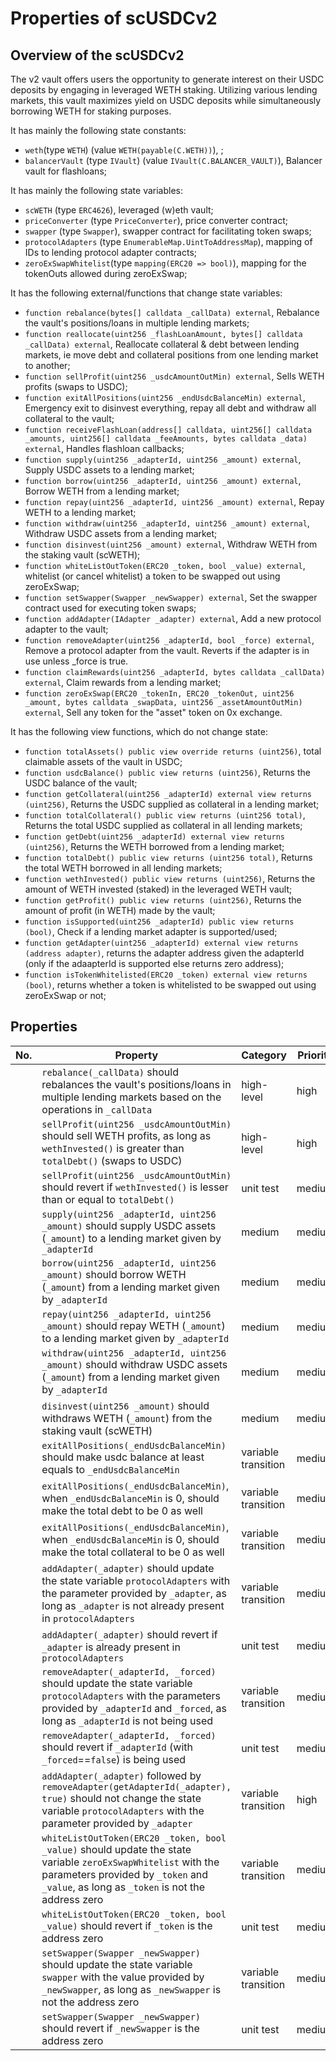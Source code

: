 # Properties of scUSDCv2

## Overview of the scUSDCv2

The v2 vault offers users the opportunity to generate interest on their USDC deposits by engaging in leveraged WETH staking. Utilizing various lending markets, this vault maximizes yield on USDC deposits while simultaneously borrowing WETH for staking purposes.

It has mainly the following state constants:
* `weth`(type `WETH`) (value `WETH(payable(C.WETH))`), ;
* `balancerVault` (type `IVault`) (value `IVault(C.BALANCER_VAULT)`), Balancer vault for flashloans;

It has mainly the following state variables:
* `scWETH` (type `ERC4626`), leveraged (w)eth vault;
* `priceConverter` (type `PriceConverter`), price converter contract;
* `swapper` (type `Swapper`), swapper contract for facilitating token swaps;
* `protocolAdapters` (type `EnumerableMap.UintToAddressMap`), mapping of IDs to lending protocol adapter contracts;
* `zeroExSwapWhitelist`(type `mapping(ERC20 => bool)`), mapping for the tokenOuts allowed during zeroExSwap;

It has the following external/functions that change state variables:
* `function rebalance(bytes[] calldata _callData) external`, Rebalance the vault's positions/loans in multiple lending markets;
* `function reallocate(uint256 _flashLoanAmount, bytes[] calldata _callData) external`, Reallocate collateral & debt between lending markets, ie move debt and collateral positions from one lending market to another;
* `function sellProfit(uint256 _usdcAmountOutMin) external`, Sells WETH profits (swaps to USDC);
* `function exitAllPositions(uint256 _endUsdcBalanceMin) external`, Emergency exit to disinvest everything, repay all debt and withdraw all collateral to the vault;
* `function receiveFlashLoan(address[] calldata, uint256[] calldata _amounts, uint256[] calldata _feeAmounts, bytes calldata _data) external`, Handles flashloan callbacks;
* `function supply(uint256 _adapterId, uint256 _amount) external`, Supply USDC assets to a lending market;
* `function borrow(uint256 _adapterId, uint256 _amount) external`, Borrow WETH from a lending market;
* `function repay(uint256 _adapterId, uint256 _amount) external`, Repay WETH to a lending market;
* `function withdraw(uint256 _adapterId, uint256 _amount) external`, Withdraw USDC assets from a lending market;
* `function disinvest(uint256 _amount) external`, Withdraw WETH from the staking vault (scWETH);
* `function whiteListOutToken(ERC20 _token, bool _value) external`, whitelist (or cancel whitelist) a token to be swapped out using zeroExSwap;
* `function setSwapper(Swapper _newSwapper) external`, Set the swapper contract used for executing token swaps;
* `function addAdapter(IAdapter _adapter) external`, Add a new protocol adapter to the vault;
* `function removeAdapter(uint256 _adapterId, bool _force) external`, Remove a protocol adapter from the vault. Reverts if the adapter is in use unless _force is true.
* `function claimRewards(uint256 _adapterId, bytes calldata _callData) external`, Claim rewards from a lending market;
* `function zeroExSwap(ERC20 _tokenIn, ERC20 _tokenOut, uint256 _amount, bytes calldata _swapData, uint256 _assetAmountOutMin) external`, Sell any token for the "asset" token on 0x exchange.


It has the following view functions, which do not change state:
* `function totalAssets() public view override returns (uint256)`, total claimable assets of the vault in USDC;
* `function usdcBalance() public view returns (uint256)`, Returns the USDC balance of the vault;
* `function getCollateral(uint256 _adapterId) external view returns (uint256)`, Returns the USDC supplied as collateral in a lending market;
* `function totalCollateral() public view returns (uint256 total)`, Returns the total USDC supplied as collateral in all lending markets;
* `function getDebt(uint256 _adapterId) external view returns (uint256)`, Returns the WETH borrowed from a lending market;
* `function totalDebt() public view returns (uint256 total)`, Returns the total WETH borrowed in all lending markets;
* `function wethInvested() public view returns (uint256)`, Returns the amount of WETH invested (staked) in the leveraged WETH vault;
* `function getProfit() public view returns (uint256)`, Returns the amount of profit (in WETH) made by the vault;
* `function isSupported(uint256 _adapterId) public view returns (bool)`, Check if a lending market adapter is supported/used;
* `function getAdapter(uint256 _adapterId) external view returns (address adapter)`, returns the adapter address given the adapterId (only if the adaapterId is supported else returns zero address);
* `function isTokenWhitelisted(ERC20 _token) external view returns (bool)`, returns whether a token is whitelisted to be swapped out using zeroExSwap or not;

## Properties

| No. | Property  | Category | Priority | Specified | Verified | Report |
| ---- | --------  | -------- | -------- | -------- | -------- | -------- |
|  | `rebalance(_callData)` should rebalances the vault's positions/loans in multiple lending markets based on the operations in `_callData` | high-level | high | Y | Y | [Link]() |
|  | `sellProfit(uint256 _usdcAmountOutMin)` should sell WETH profits, as long as `wethInvested()` is greater than `totalDebt()` (swaps to USDC) | high-level | high | Y | N (Time out) | [Link]() |
|  | `sellProfit(uint256 _usdcAmountOutMin)` should revert if `wethInvested()` is lesser than or equal to `totalDebt()` | unit test | medium | Y | Y | [Link]() |
|  | `supply(uint256 _adapterId, uint256 _amount)` should supply USDC assets (`_amount`) to a lending market given by `_adapterId` | medium | medium | Y | Y | [Link]() |
|  | `borrow(uint256 _adapterId, uint256 _amount)` should borrow WETH (`_amount`) from a lending market given by `_adapterId` | medium | medium | Y | N | [Link]() |
|  | `repay(uint256 _adapterId, uint256 _amount)` should repay WETH (`_amount`) to a lending market given by `_adapterId` | medium | medium | Y | N | [Link]() |
|  | `withdraw(uint256 _adapterId, uint256 _amount)` should withdraw USDC assets (`_amount`) from a lending market given by `_adapterId` | medium | medium | Y | N | [Link]() |
|  | `disinvest(uint256 _amount)` should withdraws WETH (`_amount`) from the staking vault (scWETH) | medium | medium | Y | N (Timed-out) | [Link]() |
|  | `exitAllPositions(_endUsdcBalanceMin)` should make usdc balance at least equals to `_endUsdcBalanceMin` | variable transition | medium | Y | Y | [Link]() |
|  | `exitAllPositions(_endUsdcBalanceMin)`, when `_endUsdcBalanceMin` is 0, should make the total debt to be 0 as well | variable transition | medium | Y | Y | [Link]() |
|  | `exitAllPositions(_endUsdcBalanceMin)`, when `_endUsdcBalanceMin` is 0, should make the total collateral to be 0 as well | variable transition | medium | Y | Y | [Link]() |
|  | `addAdapter(_adapter)` should update the state variable `protocolAdapters` with the parameter provided by `_adapter`, as long as `_adapter` is not already present in `protocolAdapters` | variable transition | medium | Y | Y | [Link]() |
|  | `addAdapter(_adapter)` should revert if `_adapter` is already present in `protocolAdapters` | unit test | medium | Y | Y | [Link]() |
|  | `removeAdapter(_adapterId, _forced)` should update the state variable `protocolAdapters` with the parameters provided by `_adapterId` and `_forced`, as long as `_adapterId` is not being used | variable transition | medium | Y | Y | [Link]() |
|  | `removeAdapter(_adapterId, _forced)` should revert if `_adapterId` (with `_forced`==`false`) is being used | unit test | medium | Y | Y | [Link]() |
|  | `addAdapter(_adapter)` followed by `removeAdapter(getAdapterId(_adapter), true)` should not change the state variable `protocolAdapters` with the parameter provided by `_adapter` | variable transition | high | Y | Y | [Link]() |
|  | `whiteListOutToken(ERC20 _token, bool _value)` should update the state variable `zeroExSwapWhitelist` with the parameters provided by `_token` and `_value`, as long as `_token` is not the address zero | variable transition | medium | Y | Y | [Link]() |
|  | `whiteListOutToken(ERC20 _token, bool _value)` should revert if `_token` is the address zero | unit test | medium | Y | Y | [Link]() |
|  | `setSwapper(Swapper _newSwapper)` should update the state variable `swapper` with the value provided by `_newSwapper`, as long as `_newSwapper` is not the address zero | variable transition | medium | Y | Y | [Link]() |
|  | `setSwapper(Swapper _newSwapper)` should revert if `_newSwapper` is the address zero | unit test | medium | Y | Y | [Link]() |
